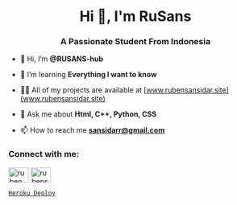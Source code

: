 <h1 align="center">Hi 👋, I'm RuSans</h1>
<h3 align="center">A Passionate Student From Indonesia</h3>

- 👋 Hi, I’m **@RUSANS-hub**

- 🌱 I’m learning **Everything I want to know**

- 👨‍💻 All of my projects are available at [www.rubensansidar.site](www.rubensansidar.site)

- 💬 Ask me about **Html, C++, Python, CSS**

- 📫 How to reach me **sansidarr@gmail.com**

<h3 align="left">Connect with me:</h3>
<p align="left">
<a href="https://twitter.com/ruben_sansidar" target="blank"><img align="center" src="https://raw.githubusercontent.com/rahuldkjain/github-profile-readme-generator/master/src/images/icons/Social/twitter.svg" alt="ruben_sansidar" height="30" width="40" /></a>
<a href="https://instagram.com/rubensansidar" target="blank"><img align="center" src="https://raw.githubusercontent.com/rahuldkjain/github-profile-readme-generator/master/src/images/icons/Social/instagram.svg" alt="rubensansidar" height="30" width="40" /></a>
</p>

[`Heroku Deploy`](https://heroku.com/deploy?template=https://github.com/MrSanss/SansBot-)
